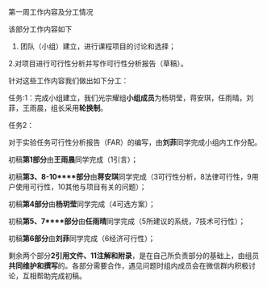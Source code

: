 

第一周工作内容及分工情况

该部分工作内容如下

1. 团队（小组）建立，进行课程项目的讨论和选择；

2.对项目进行可行性分析并写作可行性分析报告（草稿）。

针对这些工作内容我们做出如下分工：

任务:1：完成小组建立，我们光宗耀组**小组成员**为杨玥莹，蒋安琪，任雨晴，刘菲，王雨晨，组长采用**轮换制**。

任务2：

对于实验任务可行性分析报告（FAR）的编写，由**刘菲**同学完成小组内工作分配。

初稿**第****1****部分**由**王雨晨**同学完成（1引言）；

初稿**第****3****、8-10****部分**由**蒋安琪**同学完成（3可行性分析，8法律可行性，9用户使用可行性，10其他与项目有关的问题）；

初稿**第****4****部分**由**杨玥莹**同学完成（4可选方案）；

初稿**第****5****、7****部分**由**任雨晴**同学完成（5所建议的系统，7技术可行性）；

初稿**第****6****部分**由**刘菲**同学完成（6经济可行性）；

剩余两个部分**2****引用文件、11****注解和附录**，是在自己所负责部分的基础上，由组员**共同维护和撰写**的。各部分需要合作，遇见问题时组内成员会在微信群内积极讨论，互相帮助完成初稿。

